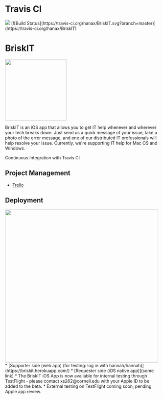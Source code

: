 # Travis CI
<img src="https://travis-ci.org/jadami10/ITHelp.svg?branch=master">
[![Build Status](https://travis-ci.org/hanax/BriskIT.svg?branch=master)](https://travis-ci.org/hanax/BriskIT)

# BriskIT
<img src="http://jadami10.github.io/ITHelp/git_logo.png" width=200px>

BriskIT is an iOS app that allows you to get IT help whenever and wherever your tech breaks down. Just send us a quick message of your issue, take a photo of the error message, and one of our distributed IT professionals will help resolve your issue. Currently, we're supporting IT help for Mac OS and Windows.

Continuous Integration with Travis CI

## Project Management
* [Trello](https://trello.com/b/Bb9gVAFI/ithelp-app)

## Deployment
<img src="http://jadami10.github.io/ITHelp/mock.png" width=500px>
* [Supporter side (web app) (for testing: log in with hannah/hannah)](https://briskit.herokuapp.com/)
* [Requester side (iOS native app)](some link)
* The BriskIT iOS App is now available for internal testing through TestFlight - please contact xs262@cornell.edu with your Apple ID to be added to the beta.
* External testing on TestFlight coming soon, pending Apple app review.

